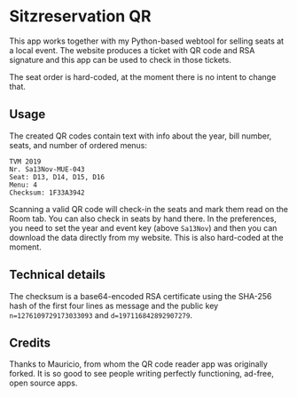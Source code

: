 # Sitzreservation QR

This app works together with my Python-based webtool for selling seats at a local event. The website produces a ticket with QR code and RSA signature and this app can be used to check in those tickets.

The seat order is hard-coded, at the moment there is no intent to change that.

## Usage
The created QR codes contain text with info about the year, bill number, seats, and number of ordered menus:

```
TVM 2019
Nr. Sa13Nov-MUE-043
Seat: D13, D14, D15, D16
Menu: 4
Checksum: 1F33A3942
```

Scanning a valid QR code will check-in the seats and mark them read on the Room tab. You can also check in seats by hand there. In the preferences, you need to set the year and event key (above `Sa13Nov`) and then you can download the data directly from my website. This is also hard-coded at the moment.


## Technical details

The checksum is a base64-encoded RSA certificate using the SHA-256 hash of the first four lines as message and the public key `n=1276109729173033093` and `d=197116842892907279`.

## Credits
Thanks to Mauricio, from whom the QR code reader app was originally forked. It is so good to see people writing perfectly functioning, ad-free, open source apps.
